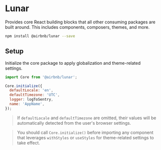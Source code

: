 # Lunar

Provides core React building blocks that all other consuming packages are built around. This
includes components, composers, themes, and more.

```bash static
npm install @airbnb/lunar --save
```

## Setup

Initialize the core package to apply globalization and theme-related settings.

```js static
import Core from '@airbnb/lunar';

Core.initialize({
  defaultLocale: 'en',
  defaultTimezone: 'UTC',
  logger: logToSentry,
  name: 'AppName',
});
```

> If `defaultLocale` and `defaultTimezone` are omitted, their values will be automatically detected
> from the user's browser settings.

> You should call `Core.initialize()` before importing any component that leverages `withStyles` or
> `useStyles` for theme-related settings to take effect.
